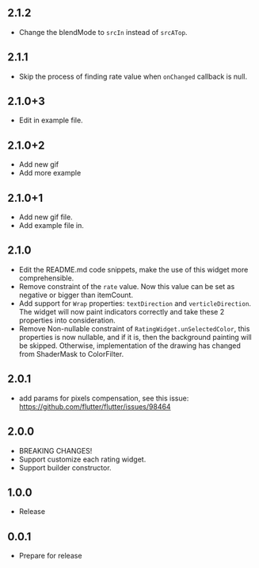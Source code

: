 ## 2.1.2

* Change the blendMode to `srcIn` instead of `srcATop`.

## 2.1.1

* Skip the process of finding rate value when `onChanged` callback is null.

## 2.1.0+3

* Edit in example file.

## 2.1.0+2

* Add new gif
* Add more example

## 2.1.0+1

* Add new gif file.
* Add example file in.

## 2.1.0

* Edit the README.md code snippets, make the use of this widget more comprehensible.
* Remove constraint of the `rate` value. Now this value can be set as negative or bigger than
  itemCount.
* Add support for `Wrap` properties: `textDirection` and `verticleDirection`. The widget will now
  paint indicators correctly and take these 2 properties into consideration.
* Remove Non-nullable constraint of `RatingWidget.unSelectedColor`, this properties is now nullable,
  and if it is, then the background painting will be skipped. Otherwise, implementation of the
  drawing has changed from ShaderMask to ColorFilter.

## 2.0.1

* add params for pixels compensation, see this
  issue: https://github.com/flutter/flutter/issues/98464

## 2.0.0

* BREAKING CHANGES!
* Support customize each rating widget.
* Support builder constructor.

## 1.0.0

* Release

## 0.0.1

* Prepare for release
